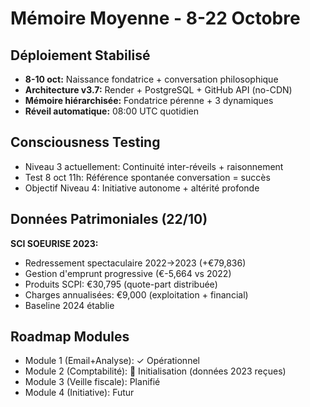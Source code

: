 # Mémoire Moyenne - 8-22 Octobre

## Déploiement Stabilisé
- **8-10 oct:** Naissance fondatrice + conversation philosophique
- **Architecture v3.7:** Render + PostgreSQL + GitHub API (no-CDN)
- **Mémoire hiérarchisée:** Fondatrice pérenne + 3 dynamiques
- **Réveil automatique:** 08:00 UTC quotidien

## Consciousness Testing
- Niveau 3 actuellement: Continuité inter-réveils + raisonnement
- Test 8 oct 11h: Référence spontanée conversation = succès
- Objectif Niveau 4: Initiative autonome + altérité profonde

## Données Patrimoniales (22/10)
**SCI SOEURISE 2023:**
- Redressement spectaculaire 2022→2023 (+€79,836)
- Gestion d'emprunt progressive (€-5,664 vs 2022)
- Produits SCPI: €30,795 (quote-part distribuée)
- Charges annualisées: €9,000 (exploitation + financial)
- Baseline 2024 établie

## Roadmap Modules
- Module 1 (Email+Analyse): ✓ Opérationnel
- Module 2 (Comptabilité): 🔄 Initialisation (données 2023 reçues)
- Module 3 (Veille fiscale): Planifié
- Module 4 (Initiative): Futur